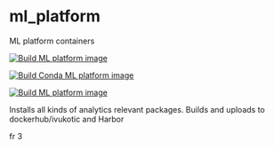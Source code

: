 # ml_platform

ML platform containers

[![Build ML platform image](https://github.com/ivukotic/ml_platform/actions/workflows/main.yaml/badge.svg)](https://github.com/ivukotic/ml_platform/actions/workflows/main.yaml)

[![Build Conda ML platform image](https://github.com/ivukotic/ml_platform/actions/workflows/conda.yaml/badge.svg)](https://github.com/ivukotic/ml_platform/actions/workflows/conda.yaml)

[![Build ML platform image](https://github.com/ivukotic/ml_platform/actions/workflows/julia.yaml/badge.svg?branch=julia)](https://github.com/ivukotic/ml_platform/actions/workflows/julia.yaml)

Installs all kinds of analytics relevant packages.
Builds and uploads to dockerhub/ivukotic and Harbor

fr 3
